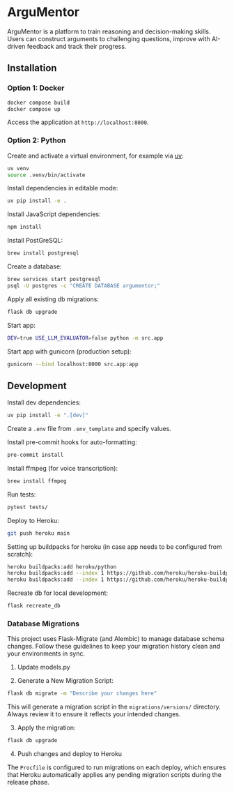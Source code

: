 # ArguMentor

<!-- <p align="center">
    <img width="400" height="400" src="demo.gif" alt="Demo">
</p> -->

ArguMentor is a platform to train reasoning and decision-making skills. Users can construct arguments to challenging questions, improve with AI-driven feedback and track their progress.

## Installation

### Option 1: Docker

```sh
docker compose build
docker compose up
```

Access the application at `http://localhost:8000`.

### Option 2: Python

Create and activate a virtual environment, for example via [uv](https://docs.astral.sh/uv/getting-started/installation/):

```sh
uv venv
source .venv/bin/activate
```

Install dependencies in editable mode:

```sh
uv pip install -e .
```

Install JavaScript dependencies:

```sh
npm install
```

Install PostGreSQL:

```sh
brew install postgresql
```

Create a database:

```sh
brew services start postgresql
psql -U postgres -c "CREATE DATABASE argumentor;"
```

Apply all existing db migrations:

```sh
flask db upgrade
```

Start app:

```sh
DEV=true USE_LLM_EVALUATOR=false python -m src.app
```

Start app with gunicorn (production setup):

```sh
gunicorn --bind localhost:8000 src.app:app
```

## Development

Install dev dependencies:

```sh
uv pip install -e ".[dev]"
```

Create a `.env` file from `.env_template` and specify values.

Install pre-commit hooks for auto-formatting:

```sh
pre-commit install
```

Install ffmpeg (for voice transcription):

```sh
brew install ffmpeg
```

Run tests:

```sh
pytest tests/
```

Deploy to Heroku:

```sh
git push heroku main
```

Setting up buildpacks for heroku (in case app needs to be configured from scratch):

```sh
heroku buildpacks:add heroku/python
heroku buildpacks:add --index 1 https://github.com/heroku/heroku-buildpack-activestorage-preview.git
heroku buildpacks:add --index 1 https://github.com/heroku/heroku-buildpack-apt.git
```

Recreate db for local development:

```sh
flask recreate_db
```

### Database Migrations

This project uses Flask-Migrate (and Alembic) to manage database schema changes. Follow these guidelines to keep your migration history clean and your environments in sync.

1. Update models.py

2. Generate a New Migration Script:

```bash
flask db migrate -m "Describe your changes here"
```

This will generate a migration script in the `migrations/versions/` directory. Always review it to ensure it reflects your intended changes.

3. Apply the migration:

```bash
flask db upgrade
```

4. Push changes and deploy to Heroku

The `Procfile` is configured to run migrations on each deploy, which ensures that Heroku automatically applies any pending migration scripts during the release phase.
